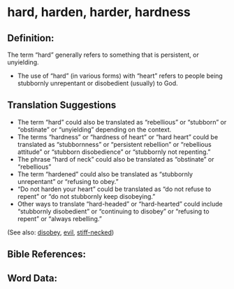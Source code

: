 # hard, harden, harder, hardness

## Definition:

The term “hard” generally refers to something that is persistent, or unyielding.

* The use of “hard” (in various forms) with “heart” refers to people being stubbornly unrepentant or disobedient (usually) to God.

## Translation Suggestions

* The term “hard” could also be translated as “rebellious” or “stubborn” or “obstinate” or “unyielding” depending on the context.
* The terms “hardness” or “hardness of heart” or “hard heart” could be translated as “stubbornness” or “persistent rebellion” or “rebellious attitude” or “stubborn disobedience” or “stubbornly not repenting.”
* The phrase “hard of neck” could also be translated as “obstinate” or  “rebellious” 
* The term “hardened” could also be translated as “stubbornly unrepentant” or “refusing to obey.”
* “Do not harden your heart” could be translated as “do not refuse to repent” or “do not stubbornly keep disobeying.”
* Other ways to translate “hard-headed” or “hard-hearted” could include “stubbornly disobedient” or “continuing to disobey” or “refusing to repent” or “always rebelling.”


(See also: [disobey](../other/disobey.md), [evil](../kt/evil.md), [stiff-necked](../other/stiffnecked.md))

## Bible References:



## Word Data:

